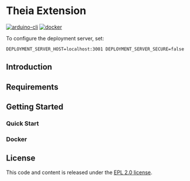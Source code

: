 # Theia Extension

[![arduino-cli](https://img.shields.io/badge/arduino--cli-0.20.0-00979C?logo=arduino)](https://github.com/arduino/arduino-cli/releases/tag/0.20.0)
[![docker](https://img.shields.io/badge/Docker-Support-2496ED?logo=docker)](https://docker.com/)

To configure the deployment server, set:

```
DEPLOYMENT_SERVER_HOST=localhost:3001 DEPLOYMENT_SERVER_SECURE=false
```

## Introduction

## Requirements

## Getting Started

### Quick Start

### Docker

## License

This code and content is released under the [EPL 2.0 license](https://github.com/eclipsesource/cdtcloud-deploymentserver/blob/main/LICENSE).
